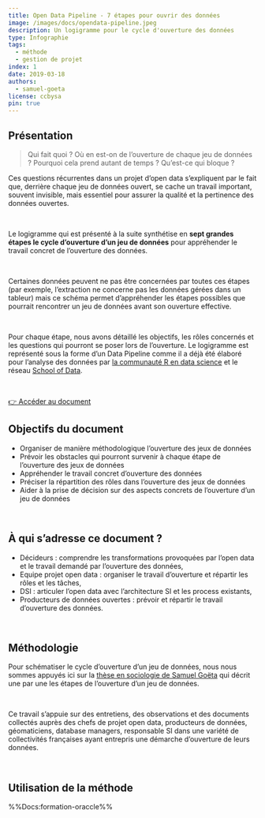 ```yaml
---
title: Open Data Pipeline - 7 étapes pour ouvrir des données
image: /images/docs/opendata-pipeline.jpeg
description: Un logigramme pour le cycle d'ouverture des données
type: Infographie
tags:
  - méthode
  - gestion de projet
index: 1
date: 2019-03-18
authors:
  - samuel-goeta
license: ccbysa
pin: true
---
```


## Présentation

> Qui fait quoi ? Où en est-on de l’ouverture de chaque jeu de données ? Pourquoi cela prend autant de temps ? Qu’est-ce qui bloque ?

Ces questions récurrentes dans un projet d’open data s’expliquent par le fait que, derrière chaque jeu de données ouvert, se cache un travail important, souvent invisible, mais essentiel pour assurer la qualité et la pertinence des données ouvertes.

</br>

Le logigramme qui est présenté à la suite synthétise en **sept grandes étapes le cycle d’ouverture d’un jeu de données** pour appréhender le travail concret de l’ouverture des données.

</br>

Certaines données peuvent ne pas être concernées par toutes ces étapes (par exemple, l’extraction ne concerne pas les données gérées dans un tableur) mais ce schéma permet d’appréhender les étapes possibles que pourrait rencontrer un jeu de données avant son ouverture effective.

</br>

Pour chaque étape, nous avons détaillé les objectifs, les rôles concernés et les questions qui pourront se poser lors de l’ouverture. Le logigramme est représenté sous la forme d’un Data Pipeline comme il a déjà été élaboré pour l’analyse des données par [la communauté R en data science](http://r4ds.had.co.nz/introduction.html) et le réseau [School of Data](http://schoolofdata.org/methodology/).

</br>

<a href="https://docs.google.com/presentation/d/1BR0tYG2uYfA3tSkbxtPXSiY2h_iMsHynzoQDbRJ7OLo/edit?usp=sharing" class="customButton">👉 Accéder au document</a>

## Objectifs du document

- Organiser de manière méthodologique l’ouverture des jeux de données
- Prévoir les obstacles qui pourront survenir à chaque étape de l’ouverture des jeux de données
- Appréhender le travail concret d’ouverture des données
- Préciser la répartition des rôles dans l’ouverture des jeux de données
- Aider à la prise de décision sur des aspects concrets de l’ouverture d’un jeu de données

</br>

## À qui s’adresse ce document ?

- Décideurs : comprendre les transformations provoquées par l’open data et le travail demandé par l’ouverture des données,
- Equipe projet open data : organiser le travail d’ouverture et répartir les rôles et les tâches,
- DSI : articuler l’open data avec l’architecture SI et les process existants,
- Producteurs de données ouvertes : prévoir et répartir le travail d’ouverture des données.

</br>

## Méthodologie

Pour schématiser le cycle d’ouverture d’un jeu de données, nous nous sommes appuyés ici sur la [thèse en sociologie de Samuel Goëta](http://www.theses.fr/2016ENST0045) qui décrit une par une les étapes de l’ouverture d’un jeu de données.

</br>

Ce travail s’appuie sur des entretiens, des observations et des documents collectés auprès des chefs de projet open data, producteurs de données, géomaticiens, database managers, responsable SI dans une variété de collectivités françaises ayant entrepris une démarche d’ouverture de leurs données.

</br>

## Utilisation de la méthode

%%Docs:formation-oraccle%%